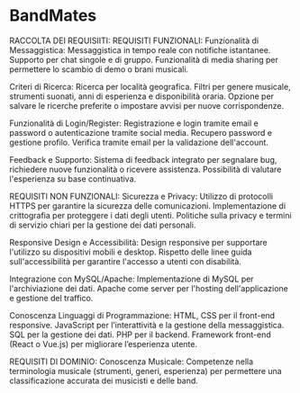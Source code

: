 # BandMates
RACCOLTA DEI REQUISIITI:
REQUISITI FUNZIONALI:
Funzionalità di Messaggistica:
Messaggistica in tempo reale con notifiche istantanee.
Supporto per chat singole e di gruppo.
Funzionalità di media sharing per permettere lo scambio di demo o brani musicali.

Criteri di Ricerca:
Ricerca per località geografica.
Filtri per genere musicale, strumenti suonati, anni di esperienza e disponibilità oraria.
Opzione per salvare le ricerche preferite o impostare avvisi per nuove corrispondenze.

Funzionalità di Login/Register:
Registrazione e login tramite email e password o autenticazione tramite social media.
Recupero password e gestione profilo.
Verifica tramite email per la validazione dell'account.

Feedback e Supporto:
Sistema di feedback integrato per segnalare bug, richiedere nuove funzionalità o ricevere assistenza.
Possibilità di valutare l'esperienza su base continuativa.

REQUISITI NON FUNZIONALI:
Sicurezza e Privacy:
Utilizzo di protocolli HTTPS per garantire la sicurezza delle comunicazioni.
Implementazione di crittografia per proteggere i dati degli utenti.
Politiche sulla privacy e termini di servizio chiari per la gestione dei dati personali.

Responsive Design e Accessibilità:
Design responsive per supportare l'utilizzo su dispositivi mobili e desktop.
Rispetto delle linee guida sull'accessibilità per garantire l'accesso a utenti con disabilità.

Integrazione con MySQL/Apache:
Implementazione di MySQL per l'archiviazione dei dati.
Apache come server per l'hosting dell'applicazione e gestione del traffico.

Conoscenza Linguaggi di Programmazione:
HTML, CSS per il front-end responsive.
JavaScript per l’interattività e la gestione della messaggistica.
SQL per la gestione dei dati.
PHP per il backend.
Framework front-end (React o Vue.js) per migliorare l’esperienza utente.

REQUISITI DI DOMINIO:
Conoscenza Musicale:
Competenze nella terminologia musicale (strumenti, generi, esperienza) per permettere una classificazione accurata dei musicisti e delle band.
